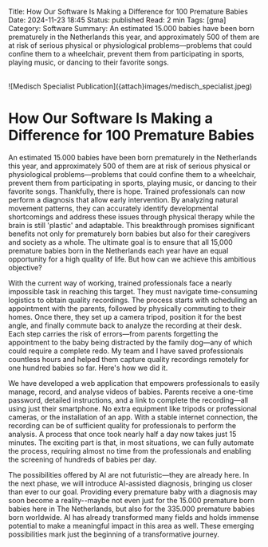 Title: How Our Software Is Making a Difference for 100 Premature Babies
Date: 2024-11-23 18:45
Status: published
Read: 2 min
Tags: [gma]
Category: Software
Summary: An estimated 15.000 babies have been born prematurely in the Netherlands this year, and approximately 500 of them are at risk of serious physical or physiological problems—problems that could confine them to a wheelchair, prevent them from participating in sports, playing music, or dancing to their favorite songs.

<br>
![Medisch Specialist Publication]({attach}images/medisch_specialist.jpeg)
<br>


# How Our Software Is Making a Difference for 100 Premature Babies

An estimated 15.000 babies have been born prematurely in the Netherlands this year, and approximately 500 of them are at risk of serious physical or physiological problems—problems that could confine them to a wheelchair, prevent them from participating in sports, playing music, or dancing to their favorite songs. Thankfully, there is hope. Trained professionals can now perform a diagnosis that allow early intervention. By analyzing natural movement patterns, they can accurately identify developmental shortcomings and address these issues through physical therapy while the brain is still 'plastic' and adaptable. This breakthrough promises significant benefits not only for prematurely born babies but also for their caregivers and society as a whole. The ultimate goal is to ensure that all 15,000 premature babies born in the Netherlands each year have an equal opportunity for a high quality of life. But how can we achieve this ambitious objective?

With the current way of working, trained professionals face a nearly impossible task in reaching this target. They must navigate time-consuming logistics to obtain quality recordings. The process starts with scheduling an appointment with the parents, followed by physically commuting to their homes. Once there, they set up a camera tripod, position it for the best angle, and finally commute back to analyze the recording at their desk. Each step carries the risk of errors—from parents forgetting the appointment to the baby being distracted by the family dog—any of which could require a complete redo. My team and I have saved professionals countless hours and helped them capture quality recordings remotely for one hundred babies so far. Here's how we did it.

We have developed a web application that empowers professionals to easily manage, record, and analyse videos of babies. Parents receive a one-time password, detailed instructions, and a link to complete the recording—all using just their smartphone. No extra equipment like tripods or professional cameras, or the installation of an app. With a stable internet connection, the recording can be of sufficient quality for professionals to perform the analysis. A process that once took nearly half a day now takes just 15 minutes. The exciting part is that, in most situations, we can fully automate the process, requiring almost no time from the professionals and enabling the screening of hundreds of babies per day.

The possibilities offered by AI are not futuristic—they are already here. In the next phase, we will introduce AI-assisted diagnosis, bringing us closer than ever to our goal. Providing every premature baby with a diagnosis may soon become a reality--maybe not even just for the 15.000 premature born babies here in The Netherlands, but also for the 335.000 premature babies born worldwide. AI has already transformed many fields and holds immense potential to make a meaningful impact in this area as well. These emerging possibilities mark just the beginning of a transformative journey.